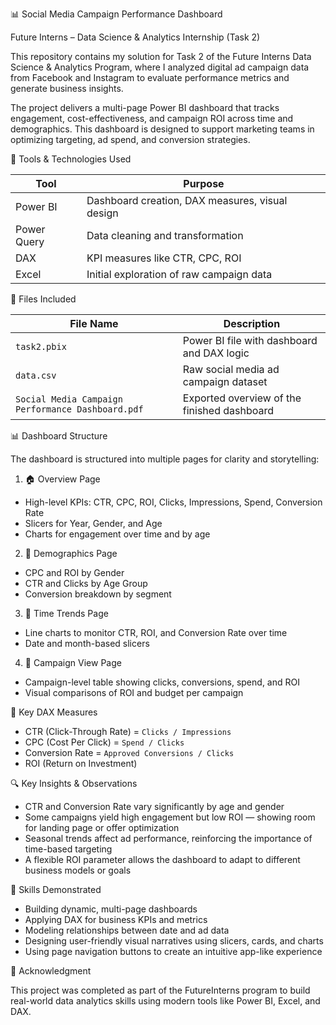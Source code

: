 📊 Social Media Campaign Performance Dashboard

Future Interns – Data Science & Analytics Internship (Task 2)

This repository contains my solution for Task 2 of the Future Interns Data Science & Analytics Program, where I analyzed digital ad campaign data from Facebook and Instagram to evaluate performance metrics and generate business insights.

The project delivers a multi-page Power BI dashboard that tracks engagement, cost-effectiveness, and campaign ROI across time and demographics. This dashboard is designed to support marketing teams in optimizing targeting, ad spend, and conversion strategies.

🧰 Tools & Technologies Used

| Tool        | Purpose                                         |
| ----------- | ----------------------------------------------- |
| Power BI    | Dashboard creation, DAX measures, visual design |
| Power Query | Data cleaning and transformation                |
| DAX         | KPI measures like CTR, CPC, ROI                 |
| Excel       | Initial exploration of raw campaign data        |


📁 Files Included

| File Name                                         | Description                                 |
| ------------------------------------------------- | ------------------------------------------- |
| `task2.pbix`                                      | Power BI file with dashboard and DAX logic  |
| `data.csv`                                        | Raw social media ad campaign dataset        |
| `Social Media Campaign Performance Dashboard.pdf` | Exported overview of the finished dashboard |

📊 Dashboard Structure

The dashboard is structured into multiple pages for clarity and storytelling:

1. 🏠 Overview Page

* High-level KPIs: CTR, CPC, ROI, Clicks, Impressions, Spend, Conversion Rate
* Slicers for Year, Gender, and Age
* Charts for engagement over time and by age

2. 👥 Demographics Page

* CPC and ROI by Gender
* CTR and Clicks by Age Group
* Conversion breakdown by segment

3. 📆 Time Trends Page

* Line charts to monitor CTR, ROI, and Conversion Rate over time
* Date and month-based slicers

4. 📂 Campaign View Page

* Campaign-level table showing clicks, conversions, spend, and ROI
* Visual comparisons of ROI and budget per campaign

📐 Key DAX Measures

* CTR (Click-Through Rate) = `Clicks / Impressions`
* CPC (Cost Per Click) = `Spend / Clicks`
* Conversion Rate = `Approved Conversions / Clicks`
* ROI (Return on Investment) 

🔍 Key Insights & Observations

* CTR and Conversion Rate vary significantly by age and gender
* Some campaigns yield high engagement but low ROI — showing room for landing page or offer optimization
* Seasonal trends affect ad performance, reinforcing the importance of time-based targeting
* A flexible ROI parameter allows the dashboard to adapt to different business models or goals


🎯 Skills Demonstrated

* Building dynamic, multi-page dashboards
* Applying DAX for business KPIs and metrics
* Modeling relationships between date and ad data
* Designing user-friendly visual narratives using slicers, cards, and charts
* Using page navigation buttons to create an intuitive app-like experience


🙌 Acknowledgment

This project was completed as part of the FutureInterns program to build real-world data analytics skills using modern tools like Power BI, Excel, and DAX.
